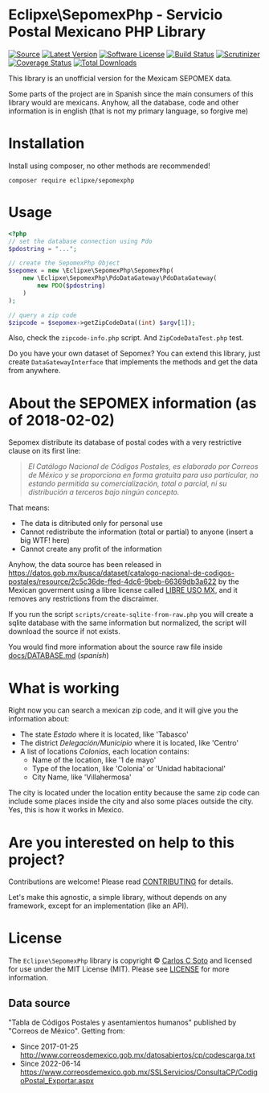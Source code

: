 # Eclipxe\SepomexPhp - Servicio Postal Mexicano PHP Library

[![Source][badge-source]][source]
[![Latest Version][badge-release]][release]
[![Software License][badge-license]][license]
[![Build Status][badge-build]][build]
[![Scrutinizer][badge-quality]][quality]
[![Coverage Status][badge-coverage]][coverage]
[![Total Downloads][badge-downloads]][downloads]

This library is an unofficial version for the Mexicam SEPOMEX data.

Some parts of the project are in Spanish since the main consumers of this library would are mexicans.
Anyhow, all the database, code and other information is in english (that is not my primary language, so forgive me)
 
# Installation

Install using composer, no other methods are recommended!

```
composer require eclipxe/sepomexphp
```

# Usage

```php
<?php
// set the database connection using Pdo
$pdostring = "...";

// create the SepomexPhp Object
$sepomex = new \Eclipxe\SepomexPhp\SepomexPhp(
    new \Eclipxe\SepomexPhp\PdoDataGateway\PdoDataGateway(
        new PDO($pdostring)
    )
);

// query a zip code
$zipcode = $sepomex->getZipCodeData((int) $argv[1]);
```

Also, check the `zipcode-info.php` script. And `ZipCodeDataTest.php` test.

Do you have your own dataset of Sepomex? You can extend this library, just create `DataGatewayInterface` that
implements the methods and get the data from anywhere.

# About the SEPOMEX information (as of 2018-02-02)

Sepomex distribute its database of postal codes with a very restrictive clause on its first line:

> *El Catálogo Nacional de Códigos Postales, es elaborado por Correos de México y se proporciona en forma gratuita para uso particular,
no estando permitida su comercialización, total o parcial, ni su distribución a terceros bajo ningún concepto.*

That means:

* The data is ditributed only for personal use
* Cannot redistribute the information (total or partial) to anyone (insert a big WTF! here)
* Cannot create any profit of the information

Anyhow, the data source has been released in 
<https://datos.gob.mx/busca/dataset/catalogo-nacional-de-codigos-postales/resource/2c5c36de-ffed-4dc6-9beb-66369db3a622>
by the Mexican goverment using a libre license called [LIBRE USO MX](https://datos.gob.mx/libreusomx),
and it removes any restrictions from the discraimer.

If you run the script `scripts/create-sqlite-from-raw.php` you will create a sqlite database
with the same information but normalized, the script will download the source if not exists.

You would find more information about the source raw file inside [docs/DATABASE.md](docs/DATABASE.md) (*spanish*)

# What is working

Right now you can search a mexican zip code, and it will give you the information about:

* The state *Estado* where it is located, like 'Tabasco'
* The district *Delegación/Municipio* where it is located, like 'Centro'
* A list of locations *Colonias*, each location contains:
    * Name of the location, like '1 de mayo'
    * Type of the location, like 'Colonia' or 'Unidad habitacional'
    * City Name, like 'Villahermosa'

The city is located under the location entity because the same zip code can include some places inside the city
and also some places outside the city. Yes, this is how it works in Mexico.

# Are you interested on help to this project?

Contributions are welcome! Please read [CONTRIBUTING][] for details.

Let's make this agnostic, a simple library, without depends on any framework, except for an implementation (like an API).

# License

The `Eclipxe\SepomexPhp` library is copyright © [Carlos C Soto](https://eclipxe.com.mx/)
and licensed for use under the MIT License (MIT). Please see [LICENSE][] for more information.

## Data source

"Tabla de Códigos Postales y asentamientos humanos" published by "Correos de México".
Getting from:
- Since 2017-01-25 <http://www.correosdemexico.gob.mx/datosabiertos/cp/cpdescarga.txt>
- Since 2022-06-14 <https://www.correosdemexico.gob.mx/SSLServicios/ConsultaCP/CodigoPostal_Exportar.aspx>

[contributing]: CONTRIBUTING.md
[license]: LICENSE

[source]: https://github.com/eclipxe13/sepomexphp
[release]: https://github.com/eclipxe13/sepomexphp/releases
[license]: https://github.com/eclipxe13/sepomexphp/blob/master/LICENSE
[build]: https://travis-ci.com/eclipxe13/sepomexphp
[quality]: https://scrutinizer-ci.com/g/eclipxe13/sepomexphp/
[coverage]: https://scrutinizer-ci.com/g/eclipxe13/sepomexphp/code-structure/master/code-coverage
[downloads]: https://packagist.org/packages/eclipxe/sepomexphp

[badge-source]: http://img.shields.io/badge/source-eclipxe13/sepomexphp-blue.svg?style=flat-square
[badge-release]: https://img.shields.io/github/release/eclipxe13/sepomexphp.svg?style=flat-square
[badge-license]: https://img.shields.io/github/license/eclipxe13/sepomexphp.svg?style=flat-square
[badge-build]: https://img.shields.io/travis/com/eclipxe13/sepomexphp.svg?style=flat-square
[badge-quality]: https://img.shields.io/scrutinizer/g/eclipxe13/sepomexphp/master.svg?style=flat-square
[badge-coverage]: https://img.shields.io/scrutinizer/coverage/g/eclipxe13/sepomexphp/master.svg?style=flat-square
[badge-downloads]: https://img.shields.io/packagist/dt/eclipxe/sepomexphp.svg?style=flat-square
